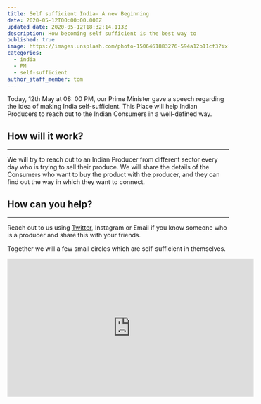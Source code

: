 ```yaml
---
title: Self sufficient India- A new Beginning
date: 2020-05-12T00:00:00.000Z
updated_date: 2020-05-12T18:32:14.113Z
description: How becoming self sufficient is the best way to
published: true
image: https://images.unsplash.com/photo-1506461883276-594a12b11cf3?ixlib=rb-1.2.1&ixid=eyJhcHBfaWQiOjEyMDd9&auto=format&fit=crop&w=800&q=60
categories:
  - india
  - PM
  - self-sufficient
author_staff_member: tom
---
```

Today, 12th May at 08: 00 PM, our Prime Minister gave a speech regarding the idea of making India self-sufficient. This Place will help Indian Producers to reach out to the Indian Consumers in a well-defined way.

## How will it work?

---

We will try to reach out to an Indian Producer from different sector every day who is trying to sell their produce. We will share the details of the Consumers who want to buy the product with the producer, and they can find out the way in which they
want to connect.

## How can you help?

---

Reach out to us using [Twitter](https://twitter.com/selfsuf06571662), Instagram or Email if you know someone who is a producer and share this with your friends.

Together we will a few small circles which are self-sufficient in themselves.

<iframe width="560" height="315" src="https://www.youtube.com/embed/I21h9LFjLM8" frameborder="0" allow="accelerometer; autoplay; encrypted-media; gyroscope; picture-in-picture" allowfullscreen></iframe>